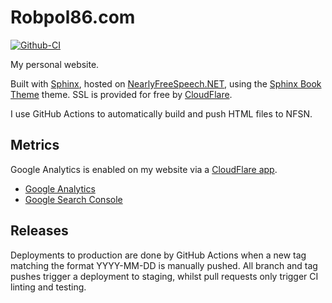 # Robpol86.com

[![Github-CI][github-ci]][github-link]

[github-ci]: https://github.com/Robpol86/robpol86.com/actions/workflows/build.yml/badge.svg?branch=main
[github-link]: https://github.com/Robpol86/robpol86.com/actions/workflows/build.yml

My personal website.

Built with [Sphinx](http://sphinx-doc.org/), hosted on [NearlyFreeSpeech.NET](https://www.nearlyfreespeech.net/), using the
[Sphinx Book Theme](https://sphinx-book-theme.readthedocs.io/) theme. SSL is provided for free by
[CloudFlare](https://www.cloudflare.com/).

I use GitHub Actions to automatically build and push HTML files to NFSN.

## Metrics

Google Analytics is enabled on my website via a [CloudFlare app](https://www.cloudflare.com/apps/googleanalytics).

* [Google Analytics](https://analytics.google.com/analytics/web/#/p275999550/reports/intelligenthome)
* [Google Search Console](https://search.google.com/search-console?resource_id=https%3A%2F%2Frobpol86.com%2F)

## Releases

Deployments to production are done by GitHub Actions when a new tag matching the format YYYY-MM-DD is manually pushed. All
branch and tag pushes trigger a deployment to staging, whilst pull requests only trigger CI linting and testing.
